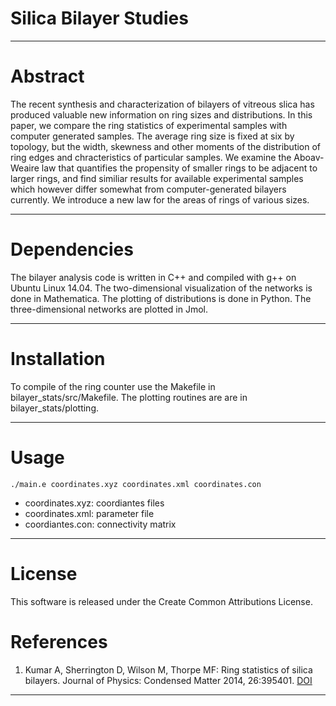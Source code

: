 # Silica Bilayer Studies

---

# Abstract

The recent synthesis and characterization of bilayers of vitreous slica has
produced valuable new information on ring sizes and distributions. In this paper,
we compare the ring statistics of experimental samples with computer generated
samples. The average ring size is fixed at six by topology, but the width, 
skewness and other moments of the distribution of ring edges and chracteristics
of particular samples. We examine the Aboav-Weaire law that quantifies the
propensity of smaller rings to be adjacent to larger rings, and find similiar 
results for available experimental samples which however differ somewhat from
computer-generated bilayers currently. We introduce a new law for the areas of 
rings of various sizes. 

---

# Dependencies

The bilayer analysis code is written in C++ and compiled with g++ on Ubuntu
Linux 14.04. The two-dimensional visualization of the networks is done in
Mathematica. The plotting of distributions is done in Python. The 
three-dimensional networks are plotted in Jmol.

---

# Installation

To compile of the ring counter use the Makefile in bilayer_stats/src/Makefile.
The plotting routines are are in bilayer_stats/plotting. 

---

# Usage 

```
./main.e coordinates.xyz coordinates.xml coordinates.con
```

* coordinates.xyz: coordiantes files
* coordinates.xml: parameter file
* coordiantes.con: connectivity matrix

---

# License

This software is released under the Create Common Attributions License. 

# References
    
1. Kumar A, Sherrington D, Wilson M, Thorpe MF: Ring statistics of silica 
bilayers. Journal of Physics: Condensed Matter 2014, 26:395401. 
[DOI](http://dx.doi.org/10.1088/0953-8984/26/39/395401)

---
